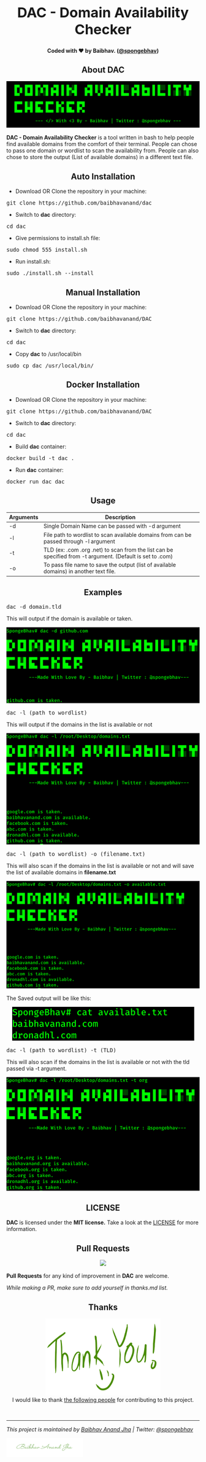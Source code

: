 <h1 align="center" style="font-size:36px;font-weight:bold;">
        DAC - Domain Availability Checker<br>
</h1>

<h4 align="center">
  <strong> Coded with ❤️ by Baibhav. (<a href='https://twitter.com/spongebhav' target="_blank">@spongebhav</a>)</strong>
</h4>

<h2 align="center">
  <strong>About DAC</strong>
 </h2>
 
<p align="center">
<img src="images/dac.png">
</p>

<strong>DAC - Domain Availability Checker</strong> is a tool written in bash to help people find available domains from the comfort of their terminal. People can chose to pass one domain or wordlist to scan the availability from. People can also chose to store the output (List of available domains) in a different text file.

<h2 align="center">
  <strong>Auto Installation</strong>
 </h2>
 
 * Download OR Clone the repository in your machine:
<pre>git clone https://github.com/baibhavanand/dac</pre>

* Switch to **dac** directory:
<pre>cd dac</pre>

* Give permissions to install.sh file:
<pre>sudo chmod 555 install.sh</pre>

* Run install.sh:
<pre>sudo ./install.sh --install</pre>

<h2 align="center">
  <strong>Manual Installation</strong>
 </h2>

* Download OR Clone the repository in your machine:
<pre>git clone https://github.com/baibhavanand/DAC</pre>

* Switch to **dac** directory:
<pre>cd dac</pre>

* Copy **dac** to /usr/local/bin
<pre>sudo cp dac /usr/local/bin/</pre>

<h2 align="center">
  <strong>Docker Installation</strong>
 </h2>

* Download OR Clone the repository in your machine:
<pre>git clone https://github.com/baibhavanand/DAC</pre>

* Switch to **dac** directory:
<pre>cd dac</pre>

* Build **dac** container:
<pre>docker build -t dac .</pre>

* Run **dac** container:
<pre>docker run dac dac</pre>

<h2 align="center">
  <strong>Usage</strong>
 </h2>
 
  Arguments    | Description
------------- |-------------
-d            | Single Domain Name can be passed with -d argument
-l            | File path to wordlist to scan available domains from can be passed through -l argument
-t            | TLD (ex: .com .org .net) to scan from the list can be specified from -t argument. (Default is set to .com)
-o            | To pass file name to save the output (list of available domains) in another text file.



<h2 align="center">
  <strong>Examples</strong>
 </h2>
 
   <pre>dac -d domain.tld</pre>
  This will output if the domain is available or taken.
  
  <p align="center">
    <img src="images/singledomain.png">
</p>

  <pre>dac -l (path to wordlist)</pre>
  This will output if the domains in the list is available or not
  
  <p align="center">
    <img src="images/list.png">
</p>

  <pre>dac -l (path to wordlist) -o (filename.txt)</pre>
  This will also scan if the domains in the list is available or not and will save the list of available domains in **filename.txt**
  
  <p align="center">
    <img src="images/output.png">
</p>

The Saved output will be like this:
  <p align="center">
    <img src="images/outputpreview.png">
</p>
        
  <pre>dac -l (path to wordlist) -t (TLD)</pre>
  This will also scan if the domains in the list is available or not with the tld passed via -t argument.
  
  <p align="center">
    <img src="images/tld.png">
</p>    

<h2 align="center">
  <strong>LICENSE</strong>
 </h2>
 
 **DAC** is licensed under the **MIT license.** Take a look at the [LICENSE](https://github.com/baibhavanand/dac/blob/main/LICENSE) for more information.
 
 <h2 align="center">
  <strong>Pull Requests</strong>
 </h2>
<p align="center">
    <a href="https://github.com/baibhavanand/dac/pulls"><img src="https://img.shields.io/badge/PRs-welcome-brightgreen.svg?style=flat-square"></a>
</p>

<strong>Pull Requests</strong> for any kind of improvement in **DAC** are welcome.

*While making a PR, make sure to add yourself in thanks.md list.*


<h2 align="center">
  <strong>Thanks</strong>
 </h2>
<p align="center">
<img src="https://github.com/baibhavanand/dac/blob/main/images/Thank%20you.png" width="300" height="200"><br>
I would like to thank <a href="https://github.com/baibhavanand/dac/blob/main/thanks.md">the following people</a> for contributing to this project.</p>

<br>
<hr>
<i>This project is maintained by <a href="https://github.com/baibhavanand">Baibhav Anand Jha</a> | Twitter: <a href="https://twitter.com/spongebhav">@spongebhav</a></i>

<a href="https://twitter.com/spongebhav"><img src="images/signaturegreen.png" width="200" height="50"></a>
